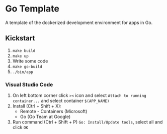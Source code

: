 # Go Template
A template of the dockerized development environment for apps in Go.

## Kickstart
1. `make build`
2. `make up`
3. Write some code
4. `make go-build`
5. `./bin/app`

### Visual Studio Code
1. On left bottom corner click `><` icon and select `Attach to running container...` and select container `$(APP_NAME)`
2. Install (Ctrl + Shift + X): 
    - Remote - Containers (Microsoft)
    - Go (Go Team at Google)
3. Run command (Ctrl + Shift + P) `Go: Install/Update tools`, select all and click `OK`
